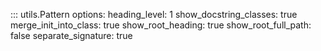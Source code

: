 ::: utils.Pattern
    options:
      heading_level: 1
      show_docstring_classes: true
      merge_init_into_class: true
      show_root_heading: true
      show_root_full_path: false
      separate_signature: true
    